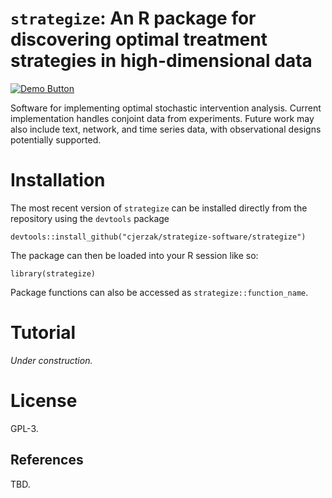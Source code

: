 # `strategize`: An R package for discovering optimal treatment strategies in high-dimensional data

[<img src="https://img.shields.io/badge/Demo-View%20Demo-blue" alt="Demo Button">](https://connorjerzak.com/wp-content/uploads/2025/02/MainVignette.html)


Software for implementing optimal stochastic intervention analysis. Current implementation handles conjoint data from experiments. Future work may also include text, network, and time series data, with observational designs potentially supported.

# Installation

The most recent version of `strategize` can be installed directly from the repository using the `devtools` package
```
devtools::install_github("cjerzak/strategize-software/strategize")
```

The package can then be loaded into your R session like so: 
```
library(strategize)
```
Package functions can also be accessed as `strategize::function_name`.

# Tutorial 

*Under construction.* 

# License

GPL-3.

## References 

TBD.

